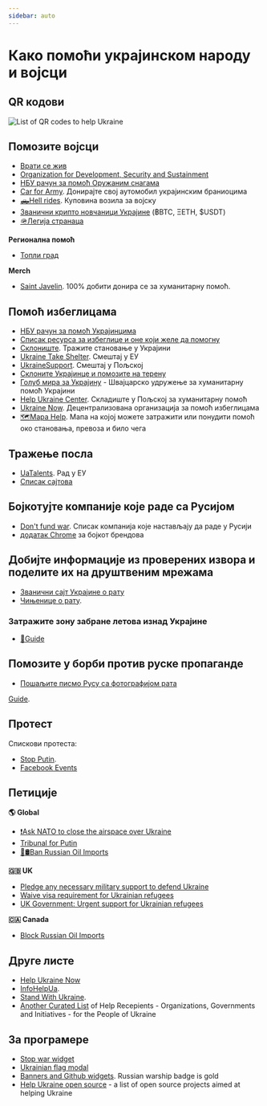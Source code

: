 ```yaml
---
sidebar: auto
---
```

# Како помоћи украјинском народу и војсци
## QR кодови
![List of QR codes to help Ukraine](https://cdn.earthroulette.com/help-ukraine/QR.png)
## Помозите војсци
  - [Врати се жив](https://savelife.in.ua/en/donate/)
  - [Organization for Development, Security and Sustainment](https://odss.ee/blog/help-ukraine)
  - [НБУ рачун за помоћ Оружаним снагама](https://bank.gov.ua/en/news/all/natsionalniy-bank-vidkriv-spetsrahunok-dlya-zboru-koshtiv-na-potrebi-armiyi)
  - [Car for Army](https://www.carforarmy.in.ua/). Донирајте свој аутомобил украјинским браниоцима
  - [🛻Hell rides](https://pekelnitachky.com/en). Куповина возила за војску
  - [Званични крипто новчаници Украјине](https://twitter.com/Ukraine/status/1497594592438497282) (฿BTC, ΞETH, $USDT)
  - [🪖Легија странаца](https://www.ukrinform.net/rubric-ato/3415272-how-to-join-international-legion-to-defend-ukraine-algorithm.html)


**Регионална помоћ**
- [Топли град](https://warm.if.ua/uk/projects/support_for_the_territorial_defense_forces)

**Merch**
- [Saint Javelin](https://www.saintjavelin.com/). 100% добити донира се за хуманитарну помоћ.

## Помоћ избеглицама
- [НБУ рачун за помоћ Украјинцима](https://bank.gov.ua/en/news/all/natsionalniy-bank-vidkriv-rahunok-dlya-gumanitarnoyi-dopomogi-ukrayintsyam-postrajdalim-vid-rosiyskoyi-agresiyi)
- [Списак ресурса за избеглице и оне који желе да помогну](https://docs.google.com/document/d/e/2PACX-1vTjRW9pjBPA9lBjZDm6FOH1EXrxRMrnHkYnkjdZ15DjEUamyOd3nNVW47jyBHo5rKHcvF73xbmURthV/pub)
- [Склониште](https://prykhystok.in.ua/). Тражите становање у Украјини
- [Ukraine Take Shelter](https://www.ukrainetakeshelter.com/). Смештај у ЕУ
- [UkraineSupport](https://ukrainesupport.net/uk/). Смештај у Пољској
- [Склоните Украјинце и помозите на терену](https://supportukrainenow.org/refuge-for-ukrainians)
- [Голуб мира за Украјину](https://www.doveofpeace.ch/uk) - Швајцарско удружење за хуманитарну помоћ Украјини
- [Help Ukraine Center](https://helpukraine.center/). Складиште у Пољској за хуманитарну помоћ
- [Ukraine Now](https://www.ukrainenow.org/#googtrans(uk|en)). Децентрализована организација за помоћ избеглицама
- [🗺️Mapa Help](https://mapahelp.me/). Мапа на којој можете затражити или понудити помоћ око становања, превоза и било чега

## Тражење посла
- [UaTalents](https://www.uatalents.com/). Рад у ЕУ
- [Списак сајтова](https://infohelpua.com/#job)

## Бојкотујте компаније које раде са Русијом
- [Don't fund war](https://www.dontfundwar.com/). Списак компанија које настављају да раде у Русији
- [додатак Chrome](https://github.com/petrussola/boycott-brands-supporting-war) за бојкот брендова

## Добијте информације из проверених извора и поделите их на друштвеним мрежама
- [Званични сајт Украјине о рату](https://war.ukraine.ua/)
- [Чињенице о рату](https://www.weareukraine.info/).
### Затражите зону забране летова изнад Украјине
- [📃Guide](https://supportukrainenow.org/post-on-social-media/post-1-request-no-fly-zone)


## Помозите у борби против руске пропаганде
- [Пошаљите писмо Русу са фотографијом рата](https://mail2ru.org/)

[Guide](https://arriven.github.io/db1000n/).


## Протест
Cпискови протеста:
- [Stop Putin](https://www.stopputin.net/).
- [Facebook Events](https://www.facebook.com/search/events/?q=ukraine)


## Петиције
**🌎 Global**
- [❗Ask NATO to close the airspace over Ukraine](https://www.openpetition.eu/petition/online/people-around-the-world-ask-nato-to-close-the-airspace-over-ukraine)
- [Tribunal for Putin](https://secure.avaaz.org/campaign/en/prosecute_putin_loc/?twi)
- [🚫🛢️Ban Russian Oil Imports](https://www.change.org/p/president-biden-ban-russian-oil-import-stop-the-war)

**🇬🇧 UK**
- [Pledge any necessary military support to defend Ukraine](https://petition.parliament.uk/petitions/607314)
- [Waive visa requirement for Ukrainian refugees](https://petition.parliament.uk/petitions/609530)
- [UK Government: Urgent support for Ukrainian refugees](https://www.change.org/p/10downingstreet-urgent-support-for-ukrainian-refugees)

**🇨🇦 Canada**
- [Block Russian Oil Imports](https://www.albertainstitute.ca/stand_with_ukraine_and_block_russian_oil)

## Друге листе
- [Help Ukraine Now](https://helpukrainenow.info/)
- [InfoHelpUa](https://infohelpua.com/).
- [Stand With Ukraine](https://standforukraine.com/).
- [Another Curated List](https://github.com/dkuznetsov/help-ukraine) of Help Recepients - Organizations, Governments and Initiatives - for the People of Ukraine

## За програмере
- [Stop war widget](https://github.com/ukraine-not-war/stop-war)
- [Ukrainian flag modal](https://github.com/hejny/Ukraine)
- [Banners and Github widgets](https://github.com/vshymanskyy/StandWithUkraine). Russian warship badge is gold
- [Help Ukraine open source](https://github.com/petrussola/help-ukraine-open-source) - a list of open source projects aimed at helping Ukraine
